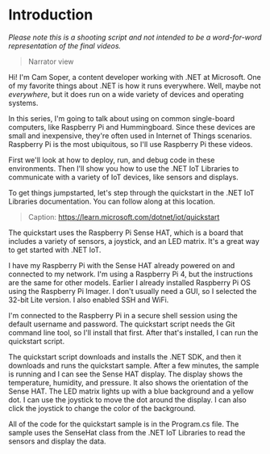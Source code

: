 # Introduction

*Please note this is a shooting script and not intended to be a word-for-word representation of the final videos.*

> Narrator view

Hi! I'm Cam Soper, a content developer working with .NET at Microsoft. One of my favorite things about .NET is how it runs everywhere. Well, maybe not *everywhere*, but it does run on a wide variety of devices and operating systems.

In this series, I'm going to talk about using on common single-board computers, like Raspberry Pi and Hummingboard. Since these devices are small and inexpensive, they're often used in Internet of Things scenarios. Raspberry Pi is the most ubiquitous, so I'll use Raspberry Pi these videos.

First we'll look at how to deploy, run, and debug code in these environments. Then I'll show you how to use the .NET IoT Libraries to communicate with a variety of IoT devices, like sensors and displays.

To get things jumpstarted, let's step through the quickstart in the .NET IoT Libraries documentation. You can follow along at this location.

> Caption: https://learn.microsoft.com/dotnet/iot/quickstart

The quickstart uses the Raspberry Pi Sense HAT, which is a board that includes a variety of sensors, a joystick, and an LED matrix. It's a great way to get started with .NET IoT.

I have my Raspberry Pi with the Sense HAT already powered on and connected to my network. I'm using a Raspberry Pi 4, but the instructions are the same for other models. Earlier I already installed Raspberry Pi OS using the Raspberry Pi Imager. I don't usually need a GUI, so I selected the 32-bit Lite version. I also enabled SSH and WiFi.

I'm connected to the Raspberry Pi in a secure shell session using the default username and password. The quickstart script needs the Git command line tool, so I'll install that first. After that's installed, I can run the quickstart script.

The quickstart script downloads and installs the .NET SDK, and then it downloads and runs the quickstart sample. After a few minutes, the sample is running and I can see the Sense HAT display. The display shows the temperature, humidity, and pressure. It also shows the orientation of the Sense HAT. The LED matrix lights up with a blue background and a yellow dot. I can use the joystick to move the dot around the display. I can also click the joystick to change the color of the background.

All of the code for the quickstart sample is in the Program.cs file. The sample uses the SenseHat class from the .NET IoT Libraries to read the sensors and display the data.